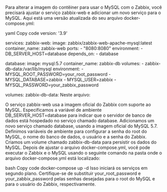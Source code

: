 Para alterar a imagem do contêiner para usar o MySQL com o Zabbix, você precisará ajustar o serviço zabbix-web e adicionar um novo serviço para o MySQL. Aqui está uma versão atualizada do seu arquivo docker-compose.yml:

yaml
Copy code
version: '3.9'

services:
  zabbix-web:
    image: zabbix/zabbix-web-apache-mysql:latest
    container_name: zabbix-web
    ports:
      - "8080:8080"
    environment:
      - DB_SERVER_HOST=database
    depends_on:
      - database

  database:
    image: mysql:5.7
    container_name: zabbix-db
    volumes:
      - zabbix-db-data:/var/lib/mysql
    environment:
      - MYSQL_ROOT_PASSWORD=your_root_password
      - MYSQL_DATABASE=zabbix
      - MYSQL_USER=zabbix
      - MYSQL_PASSWORD=your_zabbix_password

volumes:
  zabbix-db-data:
Neste arquivo:

O serviço zabbix-web usa a imagem oficial do Zabbix com suporte ao MySQL. Especificamos a variável de ambiente DB_SERVER_HOST=database para indicar que o servidor de banco de dados está hospedado no serviço chamado database.
Adicionamos um novo serviço chamado database, usando a imagem oficial do MySQL 5.7. Definimos variáveis de ambiente para configurar a senha do root do MySQL, o nome do banco de dados, o usuário e a senha do Zabbix.
Criamos um volume chamado zabbix-db-data para persistir os dados do MySQL.
Depois de ajustar o arquivo docker-compose.yml, você pode executar o Zabbix e o MySQL usando o seguinte comando na pasta onde o arquivo docker-compose.yml está localizado:

bash
Copy code
docker-compose up -d
Isso iniciará os serviços em segundo plano. Certifique-se de substituir your_root_password e your_zabbix_password pelas senhas desejadas para o root do MySQL e para o usuário do Zabbix, respectivamente.
